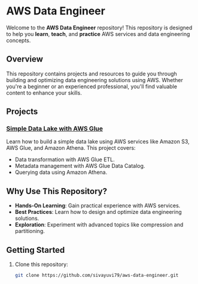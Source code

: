 # AWS Data Engineer

Welcome to the **AWS Data Engineer** repository! This repository is designed to help you **learn**, **teach**, and **practice** AWS services and data engineering concepts.

## Overview

This repository contains projects and resources to guide you through building and optimizing data engineering solutions using AWS. Whether you're a beginner or an experienced professional, you'll find valuable content to enhance your skills.

## Projects

### [Simple Data Lake with AWS Glue](Projects/Simple-Data-Lake-With-AWS-Glue.md)
Learn how to build a simple data lake using AWS services like Amazon S3, AWS Glue, and Amazon Athena. This project covers:
- Data transformation with AWS Glue ETL.
- Metadata management with AWS Glue Data Catalog.
- Querying data using Amazon Athena.

## Why Use This Repository?

- **Hands-On Learning**: Gain practical experience with AWS services.
- **Best Practices**: Learn how to design and optimize data engineering solutions.
- **Exploration**: Experiment with advanced topics like compression and partitioning.

## Getting Started

1. Clone this repository:
   ```sh
   git clone https://github.com/sivayuvi79/aws-data-engineer.git